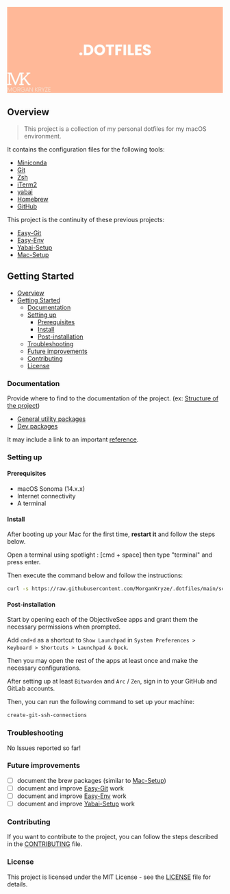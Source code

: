 ![screenshot](./docs/assets/img/presentation.jpg)

## Overview

> This project is a collection of my personal dotfiles for my macOS environment.

It contains the configuration files for the following tools:

- [Miniconda](https://docs.conda.io/en/latest/miniconda.html)
- [Git](https://git-scm.com/)
- [Zsh](https://www.zsh.org/)
- [iTerm2](https://iterm2.com/)
- [yabai](https://github.com/koekeishiya/yabai)
- [Homebrew](https://brew.sh/)
- [GitHub](https://github.com)

This project is the continuity of these previous projects:

- [Easy-Git](https://github.com/MorganKryze/easy-git)
- [Easy-Env](https://github.com/MorganKryze/easy-env)
- [Yabai-Setup](https://github.com/MorganKryze/yabai-setup)
- [Mac-Setup](https://github.com/MorganKryze/mac-setup)

## Getting Started

- [Overview](#overview)
- [Getting Started](#getting-started)
  - [Documentation](#documentation)
  - [Setting up](#setting-up)
    - [Prerequisites](#prerequisites)
    - [Install](#install)
    - [Post-installation](#post-installation)
  - [Troubleshooting](#troubleshooting)
  - [Future improvements](#future-improvements)
  - [Contributing](#contributing)
  - [License](#license)

### Documentation

Provide where to find to the documentation of the project. (ex: [Structure of the project](./docs/STRUCTURE.md))

- [General utility packages](./docs/tools/general.md)
- [Dev packages](./docs/tools/dev.md)

It may include a link to an important [reference](https://example.com).

### Setting up

#### Prerequisites

- macOS Sonoma (14.x.x)
- Internet connectivity
- A terminal

#### Install

After booting up your Mac for the first time, **restart it** and follow the steps below.

Open a terminal using spotlight : [cmd + space] then type "terminal" and press enter.

Then execute the command below and follow the instructions:

```bash
curl -s https://raw.githubusercontent.com/MorganKryze/.dotfiles/main/scripts/bootstrap.sh | zsh
```

#### Post-installation

Start by opening each of the ObjectiveSee apps and grant them the necessary permissions when prompted.

Add `cmd+d` as a shortcut to `Show Launchpad` in `System Preferences > Keyboard > Shortcuts > Launchpad & Dock`.

Then you may open the rest of the apps at least once and make the necessary configurations.

After setting up at least `Bitwarden` and `Arc` / `Zen`, sign in to your GitHub and GitLab accounts.

Then, you can run the following command to set up your machine:

```bash
create-git-ssh-connections
```

### Troubleshooting

No Issues reported so far!

### Future improvements

- [ ] document the brew packages (similar to [Mac-Setup](https://github.com/MorganKryze/mac-setup))
- [ ] document and improve [Easy-Git](https://github.com/MorganKryze/easy-git) work
- [ ] document and improve [Easy-Env](https://github.com/MorganKryze/easy-env) work
- [ ] document and improve [Yabai-Setup](https://github.com/MorganKryze/yabai-setup) work

### Contributing

If you want to contribute to the project, you can follow the steps described in the [CONTRIBUTING](./.github/CONTRIBUTING) file.

### License

This project is licensed under the MIT License - see the [LICENSE](LICENSE.md) file for details.
